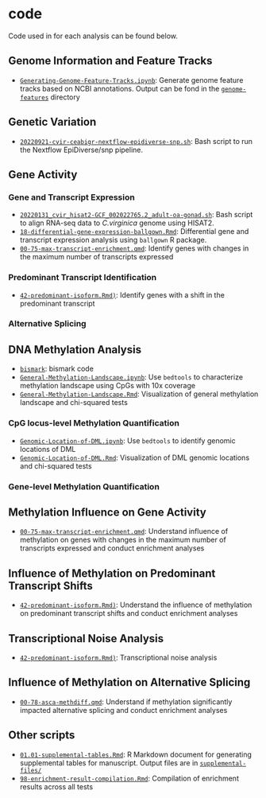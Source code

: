 # code

Code used in for each analysis can be found below.

## Genome Information and Feature Tracks

- [`Generating-Genome-Feature-Tracks.ipynb`](https://github.com/sr320/ceabigr/blob/main/code/Generating-Genome-Feature-Tracks.ipynb): Generate genome feature tracks based on NCBI annotations. Output can be fond in the [`genome-features`](https://github.com/sr320/ceabigr/tree/main/genome-features) directory

## Genetic Variation

- [`20220921-cvir-ceabigr-nextflow-epidiverse-snp.sh`](https://github.com/sr320/ceabigr/blob/main/code/20220921-cvir-ceabigr-nextflow-epidiverse-snp.sh): Bash script to run the Nextflow EpiDiverse/snp pipeline.

## Gene Activity

### Gene and Transcript Expression

- [`20220131_cvir_hisat2-GCF_002022765.2_adult-oa-gonad.sh`](https://github.com/sr320/ceabigr/blob/main/code/20220131_cvir_hisat2-GCF_002022765.2_adult-oa-gonad.sh): Bash script to align RNA-seq data to _C.virginica_ genome using HISAT2.
- [`18-differential-gene-expression-ballgown.Rmd`](https://github.com/sr320/ceabigr/blob/main/code/18-differential-gene-expression-ballgown.Rmd): Differential gene and transcript expression analysis using `ballgown` R package.
- [`00-75-max-transcript-enrichment.qmd`](https://github.com/sr320/ceabigr/blob/main/code/00-75-max-transcript-enrichment.qmd): Identify genes with changes in the maximum number of transcripts expressed

### Predominant Transcript Identification

- [`42-predominant-isoform.Rmd)`](https://github.com/sr320/ceabigr/blob/main/code/00-42-predominant-isoform.Rmd): Identify genes with a shift in the predominant transcript

### Alternative Splicing

## DNA Methylation Analysis

- [`bismark`](https://github.com/sr320/ceabigr/blob/main/code/01-bismark.sh): bismark code
- [`General-Methylation-Landscape.ipynb`](https://github.com/sr320/ceabigr/blob/main/code/General-Methylation-Landscape.ipynb): Use `bedtools` to characterize methylation landscape using CpGs with 10x coverage
- [`General-Methylation-Landscape.Rmd`](https://github.com/sr320/ceabigr/blob/main/code/General-Methylation-Landscape.Rmd): Visualization of general methylation landscape and chi-squared tests

### CpG locus-level Methylation Quantification

- [`Genomic-Location-of-DML.ipynb`](https://github.com/sr320/ceabigr/blob/main/code/00-Genomic-Location-of-DML.ipynb): Use `bedtools` to identify genomic locations of DML
- [`Genomic-Location-of-DML.Rmd`](https://github.com/sr320/ceabigr/blob/main/code/Genomic-Location-of-DML.Rmd): Visualization of DML genomic locations and chi-squared tests

### Gene-level Methylation Quantification

## Methylation Influence on Gene Activity

- [`00-75-max-transcript-enrichment.qmd`](https://github.com/sr320/ceabigr/blob/main/code/00-75-max-transcript-enrichment.qmd): Understand influence of methylation on genes with changes in the maximum number of transcripts expressed and conduct enrichment analyses

## Influence of Methylation on Predominant Transcript Shifts

- [`42-predominant-isoform.Rmd)`](https://github.com/sr320/ceabigr/blob/main/code/00-42-predominant-isoform.Rmd): Understand the influence of methylation on predominant transcript shifts and conduct enrichment analyses

## Transcriptional Noise Analysis

- [`42-predominant-isoform.Rmd)`](https://github.com/sr320/ceabigr/blob/main/code/00-42-predominant-isoform.Rmd): Transcriptional noise analysis

## Influence of Methylation on Alternative Splicing

- [`00-78-asca-methdiff.qmd`](https://github.com/sr320/ceabigr/blob/main/code/00-78-asca-methdiff.qmd): Understand if methylation significantly impacted alternative splicing and conduct enrichment analyses

## Other scripts

- [`01.01-supplemental-tables.Rmd`](01.01-supplemental-tables.Rmd): R Markdown document for generating supplemental tables for manuscript. Output files are in [`supplemental-files/`](../supplemental-files/)
- [`98-enrichment-result-compilation.Rmd`](https://github.com/sr320/ceabigr/blob/main/code/98-enrichment-result-compilation.Rmd): Compilation of enrichment results across all tests
